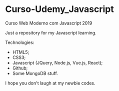 # Curso-Udemy_Javascript
Curso Web Moderno com Javascript 2019

Just a repository for my Javascript learning.

Technologies:
- HTML5;
- CSS3;
- Javascript (JQuery, Node.js, Vue.js, React);
- Github;
- Some MongoDB stuff.


I hope you don't laugh at my newbie codes.
